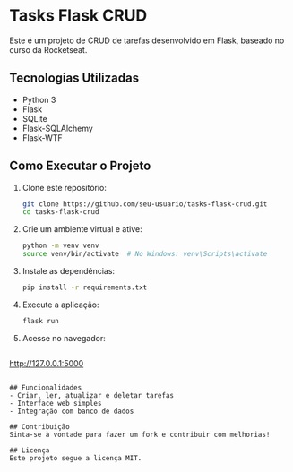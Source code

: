 # Tasks Flask CRUD

Este é um projeto de CRUD de tarefas desenvolvido em Flask, baseado no curso da Rocketseat.

## Tecnologias Utilizadas
- Python 3
- Flask
- SQLite
- Flask-SQLAlchemy
- Flask-WTF

## Como Executar o Projeto

1. Clone este repositório:
   ```bash
   git clone https://github.com/seu-usuario/tasks-flask-crud.git
   cd tasks-flask-crud
   ```

2. Crie um ambiente virtual e ative:
   ```bash
   python -m venv venv
   source venv/bin/activate  # No Windows: venv\Scripts\activate
   ```

3. Instale as dependências:
   ```bash
   pip install -r requirements.txt
   ```

4. Execute a aplicação:
   ```bash
   flask run
   ```

5. Acesse no navegador:
   ```
http://127.0.0.1:5000
```

## Funcionalidades
- Criar, ler, atualizar e deletar tarefas
- Interface web simples
- Integração com banco de dados

## Contribuição
Sinta-se à vontade para fazer um fork e contribuir com melhorias!

## Licença
Este projeto segue a licença MIT.

